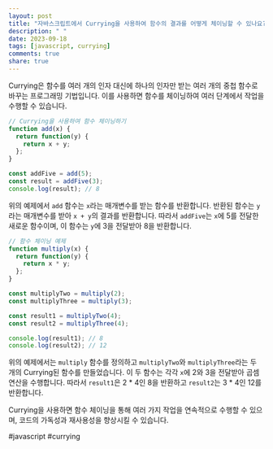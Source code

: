 ```yaml
---
layout: post
title: "자바스크립트에서 Currying을 사용하여 함수의 결과를 어떻게 체이닝할 수 있나요?"
description: " "
date: 2023-09-18
tags: [javascript, currying]
comments: true
share: true
---
```


Currying은 함수를 여러 개의 인자 대신에 하나의 인자만 받는 여러 개의 중첩 함수로 바꾸는 프로그래밍 기법입니다. 이를 사용하면 함수를 체이닝하여 여러 단계에서 작업을 수행할 수 있습니다.

```javascript
// Currying을 사용하여 함수 체이닝하기
function add(x) {
  return function(y) {
    return x + y;
  };
}

const addFive = add(5);
const result = addFive(3);
console.log(result); // 8
```

위의 예제에서 `add` 함수는 `x`라는 매개변수를 받는 함수를 반환합니다. 반환된 함수는 `y`라는 매개변수를 받아 `x + y`의 결과를 반환합니다. 따라서 `addFive`는 `x`에 5를 전달한 새로운 함수이며, 이 함수는 `y`에 3을 전달받아 8을 반환합니다.

```javascript
// 함수 체이닝 예제
function multiply(x) {
  return function(y) {
    return x * y;
  };
}

const multiplyTwo = multiply(2);
const multiplyThree = multiply(3);

const result1 = multiplyTwo(4);
const result2 = multiplyThree(4);

console.log(result1); // 8
console.log(result2); // 12
```

위의 예제에서는 `multiply` 함수를 정의하고 `multiplyTwo`와 `multiplyThree`라는 두 개의 Currying된 함수를 만들었습니다. 이 두 함수는 각각 `x`에 2와 3을 전달받아 곱셈 연산을 수행합니다. 따라서 `result1`은 2 * 4인 8을 반환하고 `result2`는 3 * 4인 12를 반환합니다.

Currying을 사용하면 함수 체이닝을 통해 여러 가지 작업을 연속적으로 수행할 수 있으며, 코드의 가독성과 재사용성을 향상시킬 수 있습니다.

#javascript #currying